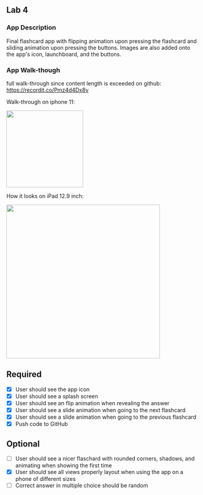 ## Lab 4

### App Description
Final flashcard app with flipping animation upon pressing the flashcard and sliding animation upon pressing the buttons. Images are also added onto the app's icon, launchboard, and the buttons.

### App Walk-though
full walk-through since content length is exceeded on github: https://recordit.co/Pmz4d4Dx8v

Walk-through on iphone 11:

<img src="http://g.recordit.co/qgudjAARQW.gif" width=200><br>

How it looks on iPad 12.9 inch:

<img src="http://g.recordit.co/yIiDjhqXWH.gif" width=400, height=400><br>


## Required
- [x] User should see the app icon 
- [x] User should see a splash screen
- [x] User should see an flip animation when revealing the answer
- [x] User should see a slide animation when going to the next flashcard
- [x] User should see a slide animation when going to the previous flashcard
- [x] Push code to GitHub
## Optional
- [ ] User should see a nicer flaschard with rounded corners, shadows, and animating when showing the first time
- [x] User should see all views properly layout when using the app on a phone of different sizes
- [ ] Correct answer in multiple choice should be random
